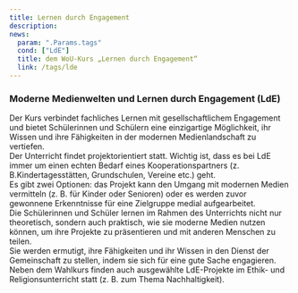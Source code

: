 ```yaml
---
title: Lernen durch Engagement
description:
news:
  param: ".Params.tags"
  cond: ["LdE"]
  title: dem WoU-Kurs „Lernen durch Engagement“
  link: /tags/lde
---
```


### Moderne Medienwelten und Lernen durch Engagement (LdE)

Der Kurs verbindet fachliches Lernen mit gesellschaftlichem Engagement und bietet Schülerinnen und Schülern eine einzigartige Möglichkeit, ihr Wissen und ihre Fähigkeiten in der modernen Medienlandschaft zu vertiefen.  
Der Unterricht findet projektorientiert statt. Wichtig ist, dass es bei LdE immer um einen echten Bedarf eines Kooperationspartners (z. B.Kindertagesstätten, Grundschulen, Vereine etc.) geht.  
Es gibt zwei Optionen: das Projekt kann den Umgang mit modernen Medien vermitteln (z. B. für Kinder oder Senioren) oder es werden zuvor gewonnene Erkenntnisse für eine Zielgruppe medial aufgearbeitet.  
Die Schülerinnen und Schüler lernen im Rahmen des Unterrichts nicht nur theoretisch, sondern auch praktisch, wie sie moderne Medien nutzen können, um ihre Projekte zu präsentieren und mit anderen Menschen zu teilen.  
Sie werden ermutigt, ihre Fähigkeiten und ihr Wissen in den Dienst der Gemeinschaft zu stellen, indem sie sich für eine gute Sache engagieren.  
Neben dem Wahlkurs finden auch ausgewählte LdE-Projekte im Ethik- und Religionsunterricht statt (z. B. zum Thema Nachhaltigkeit).  
 
